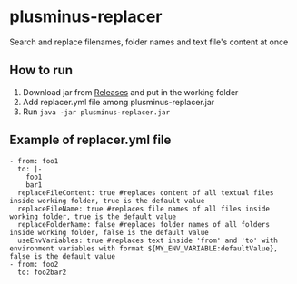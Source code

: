# plusminus-replacer
Search and replace filenames, folder names and text file's content at once

## How to run
1. Download jar from [Releases](https://github.com/plusminus-software/plusminus-replacer/releases)
and put in the working folder
2. Add replacer.yml file among plusminus-replacer.jar
3. Run ```java -jar plusminus-replacer.jar```

## Example of replacer.yml file
```
- from: foo1
  to: |-
    foo1
    bar1
  replaceFileContent: true #replaces content of all textual files inside working folder, true is the default value
  replaceFileName: true #replaces file names of all files inside working folder, true is the default value
  replaceFolderName: false #replaces folder names of all folders inside working folder, false is the default value
  useEnvVariables: true #replaces text inside 'from' and 'to' with environment variables with format ${MY_ENV_VARIABLE:defaultValue}, false is the default value
- from: foo2
  to: foo2bar2
```
